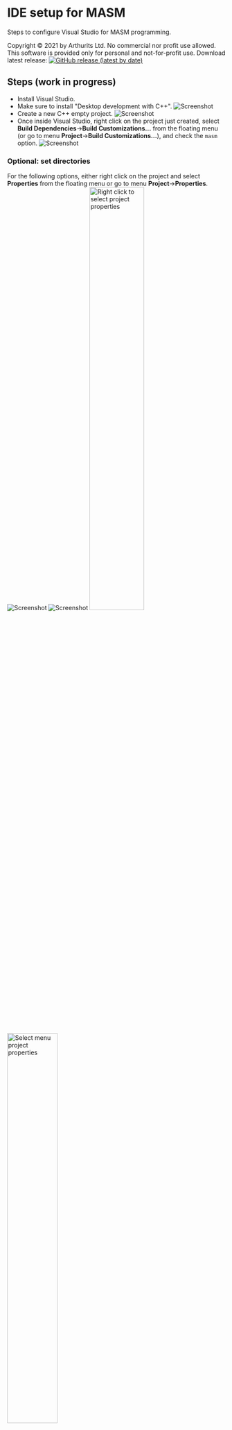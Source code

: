# IDE setup for MASM
Steps to configure Visual Studio for MASM programming.

Copyright © 2021 by Arthurits Ltd. No commercial nor profit use allowed. This software is provided only for personal and not-for-profit use.
Download latest release: [![GitHub release (latest by date)](https://img.shields.io/github/v/release/arthurits/AssemblySnippets)](https://github.com/arthurits/AssemblySnippets/releases)

## Steps (work in progress)
* Install Visual Studio.
* Make sure to install "Desktop development with C++".
![Screenshot](/IDE%20Setup/Media/Screenshot01.png?raw=true "Install desktop develpment with C++")
* Create a new C++ empty project.
![Screenshot](/IDE%20Setup/Media/Screenshot02.png?raw=true "Empty project")
* Once inside Visual Studio, right click on the project just created, select **Build Dependencies**->**Build Customizations...** from the floating menu (or go to menu **Project**->**Build Customizations...**), and check the `masm` option.
![Screenshot](/IDE%20Setup/Media/Screenshot03.png?raw=true "Target .masm")

### Optional: set directories
For the following options, either right click on the project and select **Properties** from the floating menu or go to menu **Project**->**Properties**.
![Screenshot](/IDE%20Setup/Media/Screenshot04-A.png?raw=true "Right click to select project properties")
![Screenshot](/IDE%20Setup/Media/Screenshot04-B.png?raw=true "Select menu project properties")
<img src="/IDE%20Setup/Media/Screenshot04-A.png" alt="Right click to select project properties" width=50% >
<img src="https://github.com/arthurits/AssemblySnippets/blob/master/IDE%20Setup/Media/Screenshot04-B.png" alt="Select menu project properties" width=48% >
* Set the output and the intermediate directories. Go to **Configuration Properties**->**General** and set the paths according to your own preferences.
![Screenshot](/IDE%20Setup/Media/Screenshot05.png?raw=true "Output directories")


### Linker properties
For the following options, either right click on the project and select **Propertie**s from the floating menu or go to menu **Project**->**Properties**.
* Disable incremental link in **only in Release** configurarion. Go to **Configuration Properties**->**Linker**->**General**.
* Enable optimizations **only in Release** configuration. Go to **Configuration Properties**->**Linker**->**Optimization**
* Define the programm's entry point for `All Configurations`. Go to **Configuration Properties**->**Linker**->**Advanced**.
![Screenshot](/IDE%20Setup/Media/Screenshot08.png?raw=true "Define entry point")

(while there, make sure the **Target Machine** is set to your desired architecture).
* Set the subsystem to either `Console` or `Windows`. Go to **Configuration Properties**->**Linker**->**System**.
![Screenshot](/IDE%20Setup/Media/Screenshot09.png?raw=true "Linker subsystem")

### Macro assembler properties
For the following options, either right click on the project and select **Propertie**s from the floating menu or go to menu **Project**->**Properties**.
* Preserve Identifier Case (/Cp flag). Go to **Configuration Properties**->**Microsoft Macro Assembler**->**General**.
![Screenshot](/IDE%20Setup/Media/Screenshot10-Debug.png?raw=true "Preserve identifier case")
* Generate debug information (/Zi flag) **only for Debug** configuration.
![Screenshot](/IDE%20Setup/Media/Screenshot11-Debug.png?raw=true "Generate debug information")
![Screenshot](/IDE%20Setup/Media/Screenshot11-Release.png?raw=true "Don't generate debug information in release mode")
* Enable flags /Sa and /Sn (**only in Debug** configuration) and set the listing file path. Go to **Configuration Properties**->**Microsoft Macro Assembler**->**General** set the flags (make sure they are disabled for `Release`) and type the desired path.
![Screenshot](/IDE%20Setup/Media/Screenshot12-Debug.png?raw=true "Listing options in debug mode")
![Screenshot](/IDE%20Setup/Media/Screenshot12-Release.png?raw=true "Listing options in release mode")
* 

### Optional: set external dependencies
In case your project relies on external dependencies (such as `Irvine32.lib` or `masm32 SDK`), these three steps should be followed accordingly.
* Add the SDK or library folder path (/LIBPATH flag) at `Additional Library Directories` in **Configuration Properties**->**Linker**->**General**.
![Screenshot](/IDE%20Setup/Media/Screenshot13.png?raw=true "Additional library directories")
* Add the library files (*.lib) at `Additional Dependencies` in **Configuration Properties**->**Linker**->**Input**.
![Screenshot](/IDE%20Setup/Media/Screenshot14.png?raw=true "Additional dependencies")
* Add folder paths (/I flag) at `Include Paths` in **Configuration Properties**->**Microsoft Macro Assembler**->**General**.
![Screenshot](/IDE%20Setup/Media/Screenshot15.png?raw=true "Include paths")

## License
Free for personal and not-for-profit use.
No commercial use allowed.
